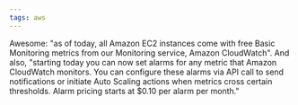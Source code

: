 ```yaml
---
tags: aws
---
```


Awesome: "as of today, all Amazon EC2 instances come with free Basic Monitoring metrics from our Monitoring service, Amazon CloudWatch". And also, "starting today you can now set alarms for any metric that Amazon CloudWatch monitors. You can configure these alarms via API call to send notifications or initiate Auto Scaling actions when metrics cross certain thresholds. Alarm pricing starts at $0.10 per alarm per month."
